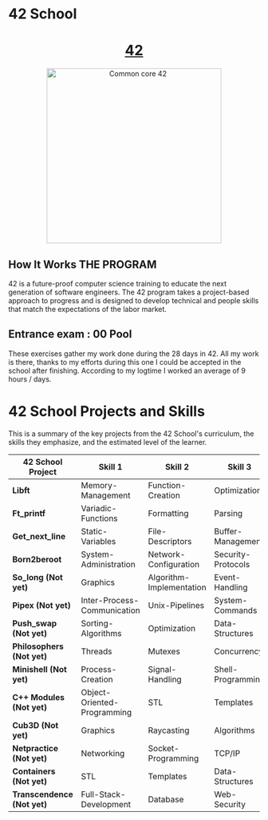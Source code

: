 # 42 School

<h1 align="center">
	<a href="https://42.fr/en/homepage/"> 42</a>
</h1>

<p align="center">
  <img src="https://42perpignan.fr/wp-content/uploads/2022/05/42-Perpignan-white500x170.png" alt="Common core 42" width="350"/>
</p>

## How It Works THE PROGRAM
42 is a future-proof computer science training to educate the next generation of software engineers. The 42 program takes a project-based approach to progress and is designed to develop technical and people skills that match the expectations of the labor market.

## Entrance exam : **00  Pool** 
These exercises gather my work done during the 28 days in 42. All my work is there, thanks to my efforts during this one I could be accepted in the school after finishing. According to my logtime I worked an average of 9 hours / days.

# 42 School Projects and Skills

This is a summary of the key projects from the 42 School's curriculum, the skills they emphasize, and the estimated level of the learner.

| 42 School Project | Skill 1 | Skill 2 | Skill 3 | Level |
| --- | --- | --- | --- | --- |
| **Libft** | Memory-Management | Function-Creation | Optimization | Beginner |
| **Ft_printf** | Variadic-Functions | Formatting | Parsing | Beginner |
| **Get_next_line** | Static-Variables | File-Descriptors | Buffer-Management | Beginner |
| **Born2beroot** | System-Administration | Network-Configuration | Security-Protocols | Intermediate |
| **So_long (Not yet)** | Graphics | Algorithm-Implementation | Event-Handling | Intermediate |
| **Pipex (Not yet)** | Inter-Process-Communication | Unix-Pipelines | System-Commands | Intermediate |
| **Push_swap (Not yet)** | Sorting-Algorithms | Optimization | Data-Structures | Intermediate |
| **Philosophers (Not yet)** | Threads | Mutexes | Concurrency | Intermediate |
| **Minishell (Not yet)** | Process-Creation | Signal-Handling | Shell-Programming | Intermediate |
| **C++ Modules (Not yet)** | Object-Oriented-Programming | STL | Templates | Senior |
| **Cub3D (Not yet)** | Graphics | Raycasting | Algorithms | Senior |
| **Netpractice (Not yet)** | Networking | Socket-Programming | TCP/IP | Senior |
| **Containers (Not yet)** | STL | Templates | Data-Structures | Senior |
| **Transcendence (Not yet)** | Full-Stack-Development | Database | Web-Security | Senior |

